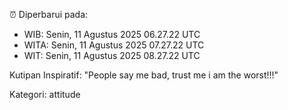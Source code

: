 ⏰ Diperbarui pada:
- WIB: Senin, 11 Agustus 2025 06.27.22 UTC
- WITA: Senin, 11 Agustus 2025 07.27.22 UTC
- WIT: Senin, 11 Agustus 2025 08.27.22 UTC

Kutipan Inspiratif:
"People say me bad, trust me i am the worst!!!"


Kategori: attitude

